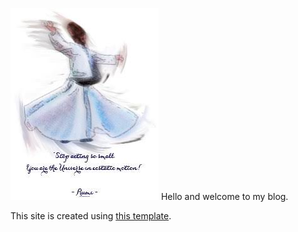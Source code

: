 ![Image of fast.ai logo](images/rumi.jpeg) Hello and welcome to my blog.

This site is created using [this template](https://www.fast.ai). 
